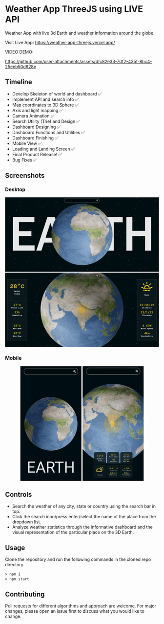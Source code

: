 # Weather App ThreeJS using LIVE API

Weather App with live 3d Earth and weather information around the globe.

Visit Live App: https://weather-app-threejs.vercel.app/

VIDEO DEMO:

https://github.com/user-attachments/assets/dfc82e33-70f2-435f-8bc4-25eeb50d628e

## Timeline

-   Develop Skeleton of world and dashboard ✅
-   Implement API and search info ✅
-   Map coordinates to 3D Sphere ✅
-   Axis and light mapping ✅
-   Camera Animation ✅
-   Search Utility (Trie) and Design ✅
-   Dashboard Designing ✅
-   Dashboard Functions and Utilities ✅
-   Dashboard Finishing ✅
-   Mobile View ✅
-   Loading and Landing Screen ✅
-   Final Product Release! ✅
-   Bug Fixes ✅

## Screenshots

### Desktop

<img src="https://github.com/originalsidd/weather-app-threejs/blob/main/build/pic1.png?raw=true"  />

<img src="https://github.com/originalsidd/weather-app-threejs/blob/main/build/pic2.png?raw=true"  />





### Mobile

<center>
<span>
<img src="https://github.com/originalsidd/weather-app-threejs/blob/main/public/pic3.png?raw=true" width=200>&nbsp;<img src="https://github.com/originalsidd/weather-app-threejs/blob/main/public/pic4.png?raw=true" width=200>
</span>
</center>

## Controls

-   Search the weather of any city, state or country using the search bar in top.
-   Click the search icon/press enter/select the name of the place from the dropdown list.
-   Analyze weather statistics through the informative dashboard and the visual representation of the particular place on the 3D Earth.

## Usage

Clone the repository and run the following commands in the cloned repo directory

```node
> npm i
> npm start
```

## Contributing

Pull requests for different algorithms and approach are welcome. For major changes, please open an issue first
to discuss what you would like to change.

